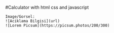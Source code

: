 #Calculator with html css and javascript

```
Image/Gorsel:
![Aciklama Bilgisi](url)
![Lorem Picsum](https://picsum.photos/200/300)

```
